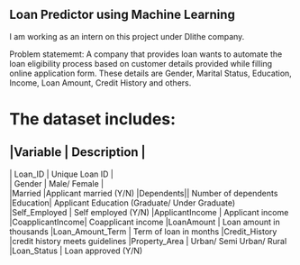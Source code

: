## Loan Predictor using Machine Learning
I am working as an intern on this project under Dlithe company. 

Problem statememt: A company that provides loan wants to automate the loan eligibility process based on customer details provided while filling online application form. These details are Gender, Marital Status, Education, Income, Loan Amount, Credit History and others.

# The dataset includes:
|Variable |	Description |
-------------------------
|	Loan_ID |	Unique Loan ID |	
|	Gender	| Male/ Female |	
|Married	|Applicant married (Y/N)
|Dependents||	Number of dependents
|Education|	Applicant Education (Graduate/ Under Graduate)
|Self_Employed |	Self employed (Y/N)
|ApplicantIncome |	Applicant income
|CoapplicantIncome|	Coapplicant income
|LoanAmount |	Loan amount in thousands
|Loan_Amount_Term |	Term of loan in months
|Credit_History	|credit history meets guidelines
|Property_Area |	Urban/ Semi Urban/ Rural
|Loan_Status |	Loan approved (Y/N)

